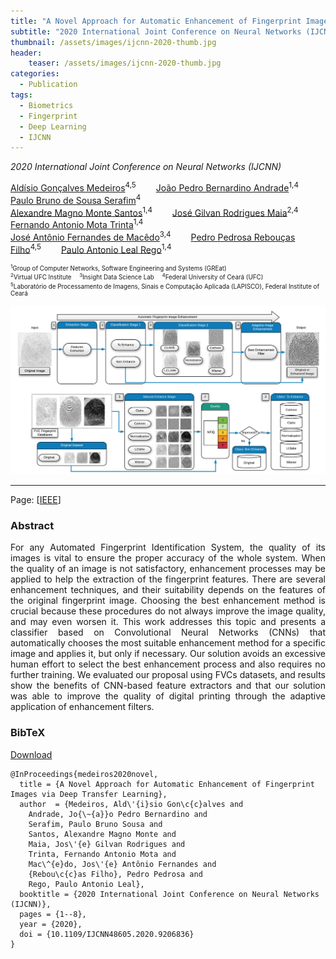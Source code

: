 ```yaml
---
title: "A Novel Approach for Automatic Enhancement of Fingerprint Images via Deep Transfer Learning"
subtitle: "2020 International Joint Conference on Neural Networks (IJCNN)"
thumbnail: /assets/images/ijcnn-2020-thumb.jpg
header:
    teaser: /assets/images/ijcnn-2020-thumb.jpg
categories:
  - Publication
tags:
  - Biometrics
  - Fingerprint
  - Deep Learning
  - IJCNN
---
```


*2020 International Joint Conference on Neural Networks (IJCNN)*

[Aldísio Gonçalves Medeiros](https://lapisco.ifce.edu.br/scriptlattes01/membro-8841156817863019.html)<sup>4,5</sup>
  [João Pedro Bernardino Andrade](https://www.linkedin.com/in/joaopedrobernardino/)<sup>1,4</sup>
  [Paulo Bruno de Sousa Serafim](https://paulobruno.github.io)<sup>4</sup>  
[Alexandre Magno Monte Santos](https://github.com/magnomont12)<sup>1,4</sup>
  [José Gilvan Rodrigues Maia](https://scholar.google.com.br/citations?user=gnTTsAYAAAAJ&hl=en)<sup>2,4</sup>
  [Fernando Antonio Mota Trinta](https://cc.ufc.br/curso/corpo-docente/fernando-trinta)<sup>1,4</sup>  
[José Antônio Fernandes de Macêdo](https://cc.ufc.br/curso/corpo-docente/jose-macedo)<sup>3,4</sup>
  [Pedro Pedrosa Rebouças Filho](https://professorpedrosa.com/)<sup>4,5</sup>
  [Paulo Antonio Leal Rego](https://cc.ufc.br/curso/corpo-docente/pauloalr/)<sup>1,4</sup>
      
<p style="font-size:0.7em">
    <sup>1</sup>Group of Computer Networks, Software Engineering and Systems (GREat)<br>
    <sup>2</sup>Virtual UFC Institute
     <sup>3</sup>Insight Data Science Lab
     <sup>4</sup>Federal University of Ceará (UFC)<br>
    <sup>5</sup>Laboratório de Processamento de Imagens, Sinais e Computação Aplicada (LAPISCO), Federal Institute of Ceará
</p>

![General procedure](/assets/images/ijcnn-2020-thumb.jpg)

---

Page: [[IEEE](https://ieeexplore.ieee.org/document/9206836)]


### Abstract

<p style="text-align:justify;">
For any Automated Fingerprint Identification System, the quality of its images is vital to ensure the proper accuracy of the whole system. When the quality of an image is not satisfactory, enhancement processes may be applied to help the extraction of the fingerprint features. There are several enhancement techniques, and their suitability depends on the features of the original fingerprint image. Choosing the best enhancement method is crucial because these procedures do not always improve the image quality, and may even worsen it. This work addresses this topic and presents a classifier based on Convolutional Neural Networks (CNNs) that automatically chooses the most suitable enhancement method for a specific image and applies it, but only if necessary. Our solution avoids an excessive human effort to select the best enhancement process and also requires no further training. We evaluated our proposal using FVCs datasets, and results show the benefits of CNN-based feature extractors and that our solution was able to improve the quality of digital printing through the adaptive application of enhancement filters.
</p>


### BibTeX

<p style="text-align:left">
  <a  href="/assets/citations/medeiros2020novel.bib">Download</a>
</p>

```
@InProceedings{medeiros2020novel,
  title = {A Novel Approach for Automatic Enhancement of Fingerprint Images via Deep Transfer Learning},
  author  = {Medeiros, Ald\'{i}sio Gon\c{c}alves and
    Andrade, Jo{\~{a}}o Pedro Bernardino and
    Serafim, Paulo Bruno Sousa and
    Santos, Alexandre Magno Monte and
    Maia, Jos\'{e} Gilvan Rodrigues and
    Trinta, Fernando Antonio Mota and
    Mac\^{e}do, Jos\'{e} Antônio Fernandes and
    {Rebou\c{c}as Filho}, Pedro Pedrosa and
    Rego, Paulo Antonio Leal},
  booktitle = {2020 International Joint Conference on Neural Networks (IJCNN)},
  pages = {1--8},
  year = {2020},
  doi = {10.1109/IJCNN48605.2020.9206836}
}
```
